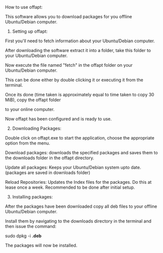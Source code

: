 How to use offapt:

This software allows you to download packages for you offline Ubuntu/Debian computer.

1. Setting up offapt:

First you'll need to fetch information about your Ubuntu/Debian computer.

After downloading the software extract it into a folder, take this folder to your Ubuntu/Debian computer.

Now execute the file named "fetch" in the offapt folder on your Ubuntu/Debian computer.

This can be done either by double clicking it or executing it from the terminal.

Once its done (time taken is approximately equal to time taken to copy 30 MiB), copy the offapt folder

to your online computer.

Now offapt has been configured and is ready to use.

2. Downloading Packages:

Double click on offapt.exe to start the application, choose the appropriate option from the menu.

Download packages: downloads the specified packages and saves them to the downloads folder in the offapt directory.

Update all packages: Keeps your Ubuntu/Debian system upto date.(packages are saved in downloads folder)

Reload Repositories: Updates the Index files for the packages. Do this at lease once a week.
Recommended to be done after initial setup.

3. Installing packages:

After the packages have been downloaded copy all deb files to your offline Ubuntu/Debian computer.

Install them by navigating to the downloads directory in the terminal and then issue the command:

sudo dpkg -i **.deb**

The packages will now be installed.
